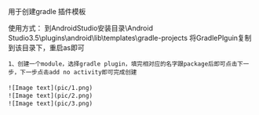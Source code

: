 用于创建gradle 插件模板

使用方式：
    到AndroidStudio安装目录\Android Studio3.5\plugins\android\lib\templates\gradle-projects
	将GradlePlguin复制到该目录下，重启as即可
	
	1、创建一个module，选择gradle plugin，填完相对应的名字跟package后即可点击下一步，下一步点击add no activity即可完成创建
	
	![Image text](pic/1.png)
	![Image text](pic/2.png)
	![Image text](pic/3.png)
